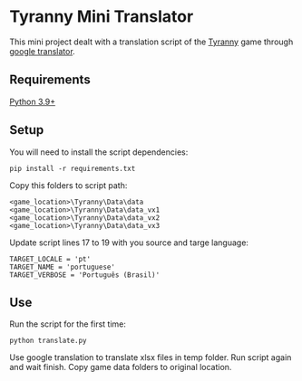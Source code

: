# Tyranny Mini Translator
This mini project dealt with a translation script of the [Tyranny](https://www.paradoxinteractive.com/games/tyranny/about) game through [google translator](https://translate.google.com.br/).

## Requirements
[Python 3.9+](https://www.python.org/)

## Setup

You will need to install the script dependencies:
```
pip install -r requirements.txt
```
Copy this folders to script path:
```
<game_location>\Tyranny\Data\data
<game_location>\Tyranny\Data\data_vx1
<game_location>\Tyranny\Data\data_vx2
<game_location>\Tyranny\Data\data_vx3
```

Update script lines 17 to 19 with you source and targe language:
```
TARGET_LOCALE = 'pt'
TARGET_NAME = 'portuguese'
TARGET_VERBOSE = 'Português (Brasil)'
```

## Use


Run the script for the first time:
```
python translate.py
```
Use google translation to translate xlsx files in temp folder.
Run script again and wait finish.
Copy game data folders to original location.
